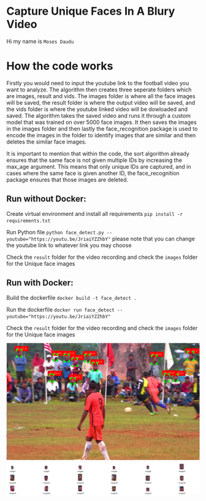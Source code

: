 # Capture Unique Faces In A Blury Video

Hi my name is `Moses Daudu` 

# How the code works
Firstly you would need to input the youtube link to the football video you want to analyze.
The algorithm then creates three seperate folders which are images, result and vids.
The images folder is where all the face images will be saved, the result folder is where the output video will be saved, and the vids folder is where the youtube linked video will be dowloaded and saved.
The algorithm takes the saved video and runs it through a custom model that was trained on over 5000 face images. It then saves the images in the images folder and then lastly the face_recognition package is used to encode the images in the folder to identify images that are similar and then deletes the similar face images. 

It is important to mention that within the code, the sort algorithm already ensures that the same face is not given multiple IDs by increasing the max_age argument. This means that only unique IDs are captured, and in cases where the same face is given another ID, the face_recognition package ensures that those images are deleted.

## Run without Docker:

Create virtual environment and install all requirements
`pip install -r requirements.txt`

Run Python file
`python face_detect.py --youtube="https://youtu.be/JriaiYZZhbY"`
please note that you can change the youtube link to whatever link you may choose

Check the `result` folder for the video recording and check the `images` folder for the Unique face images



## Run with Docker:
Build the dockerfile
`docker build -t face_detect .`

Run the dockerfile
`docker run face_detect --youtube="https://youtu.be/JriaiYZZhbY"`

Check the `result` folder for the video recording and check the `images` folder for the Unique face images

![Header](screen01.png)
![Header](screen02.png)